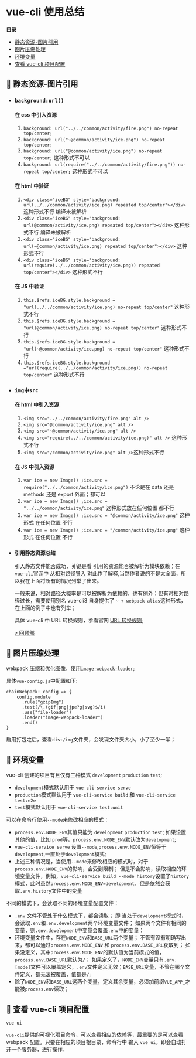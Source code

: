 # vue-cli 使用总结

**<span id="top">目录</span>**

- [静态资源-图片引用](#1)
- [图片压缩处理](#gzipImg)
- [环境变量](#3)
- [查看 vue-cli 项目配置](#4)

## <span id="1">:palm_tree: 静态资源-图片引用 </span>

- ### `background:url()`

  #### 在 css 中引入资源

  1. `background: url("../../common/activity/fire.png") no-repeat top/center;`
  2. `background: url("~@common/activity/ice.png") no-repeat top/center;`
  3. `background: url("@common/activity/ice.png") no-repeat top/center;` 这种形式不可以
  4. `background: url(require("../../common/activity/fire.png")) no-repeat top/center;` 这种形式不可以

  #### 在 html 中验证

  1. `<div class="iceBG" style="background: url(../../common/activity/ice.png) repeated top/center"></div>` 这种形式不行 编译未被解析
  2. `<div class="iceBG" style="background: url(@common/activity/ice.png) repeated top/center"></div>` 这种形式不行 编译未被解析
  3. `<div class="iceBG" style="background: url(~@common/activity/ice.png) repeated top/center"></div>` 这种形式不行
  4. `<div class="iceBG" style="background: url(require(../../common/activity/ice.png)) repeated top/center"></div>` 这种形式不行

  #### 在 JS 中验证

  1. `this.$refs.iceBG.style.background = "url(../../common/activity/ice.png) no-repeat top/center"` 这种形式不行
  2. `this.$refs.iceBG.style.background = "url(@common/activity/ice.png) no-repeat top/center"` 这种形式不行
  3. `this.$refs.iceBG.style.background = "url(~@common/activity/ice.png) no-repeat top/center"` 这种形式不行
  4. `this.$refs.iceBG.style.background ="url(require(../../common/activity/ice.png)) no-repeat top/center"` 这种形式不行

- ### `img中src`

  #### 在 html 中引入资源

  1. `<img src="../../common/activity/fire.png" alt />`
  2. `<img src="@common/activity/ice.png" alt />`
  3. `<img src="~@common/activity/ice.png" alt />`
  4. `<img src="require(../../common/activity/ice.png)" alt />` 这种形式不行
  5. `<img src="/common/activity/ice.png" alt />`这种形式不行

  #### 在 JS 中引入资源

  1. `var ice = new Image() ;ice.src = require("../../common/activity/ice.png")` 不论是在 data 还是 methods 还是 export 外面；都可以
  2. `var ice = new Image() ;ice.src = "../../common/activity/ice.png"` 这种形式放在任何位置 都不行
  3. `var ice = new Image() ;ice.src = "@common/activity/ice.png"` 这种形式 在任何位置 不行
  4. `var ice = new Image() ;ice.src = "/common/activity/ice.png"` 这种形式 在任何位置 不行

- ### `引用静态资源总结`

  引入静态文件能否成功，关键是看 引用的资源能否被解析为模块依赖；在`vue-cli`官网中 [从相对路径导入](https://cli.vuejs.org/zh/guide/html-and-static-assets.html#%E4%BB%8E%E7%9B%B8%E5%AF%B9%E8%B7%AF%E5%BE%84%E5%AF%BC%E5%85%A5) 对此作了解释,当然作者说的不是太全面，所以我在上面将所有的情况列举了出来。

  一般来说，相对路径大概率是可以被解析为依赖的，也有例外；但有时相对路径过长，需要使用别名 vue-cli3 自身提供了 `~ + webpack alias`这种形式，在上面的例子中也有列举；

  具体 vue-cli 中 URL 转换规则，参看官网 [URL 转换规则](https://cli.vuejs.org/zh/guide/html-and-static-assets.html#url-%E8%BD%AC%E6%8D%A2%E8%A7%84%E5%88%99);

  [:arrow_heading_up: 回顶部](#top)

## <span id="gzipImg">:palm_tree: 图片压缩处理 </span>

webpack [压缩和优化图像](https://www.webpackjs.com/guides/asset-management/#%E5%8A%A0%E8%BD%BD%E5%9B%BE%E7%89%87)，使用[`image-webpack-loader`](https://github.com/tcoopman/image-webpack-loader/blob/master/package.json);

具体`vue-config.js`中配置如下:

```
chainWebpack: config => {
    config.module
      .rule("gzipImg")
      .test(/\.(gif|png|jpe?g|svg)$/i)
      .use("file-loader")
      .loader("image-webpack-loader")
      .end()
}
```

启用打包之后，查看`dist/img`文件夹，会发现文件夹大小，小了至少一半；

## <span id="3">:palm_tree: 环境变量 </span>

vue-cli 创建的项目有且仅有三种模式 `development` `production` `test`;

- `development`模式默认用于 `vue-cli-service serve`
- `production`模式默认用于 `vue-cli-service build` 和 `vue-cli-service test:e2e`
- `test`模式默认用于 `vue-cli-service test:unit`

可以在命令行使用`--mode`来修改相应的模式：

- `process.env.NODE_ENV`其值只能为 `development` `production` `test`;
  如果设置其他的值，比如 `prod`等，`process.env.NODE_ENV`默认改为`development`;
- `vue-cli-service serve` 设置`--mode`,`process.env.NODE_ENV`恒等于`development`,一直处于`development`模式;
- 上述三种情况是，当使用`--mode`来修改相应的模式时，对于`process.env.NODE_ENV`的影响，会受到限制；
  但是不会影响，读取相应的环境变量文件，例如，`vue-cli-service build --mode history`设置了`history`模式，此时虽然`process.env.NODE_ENV=development`，但是依然会获取`.env.history`文件中的变量

不同的模式下，会读取不同的环境变量配置文件：

- `.env` 文件不管处于什么模式下，都会读取；
  即 当处于`development`模式时，会读取`.env`和`.env.development`两个环境变量文件；
  如果两个文件有相同的变量，则`.env.development`中变量会覆盖`.env`中的变量；
- 环境变量文件中，存在`NODE_ENV`和`BASE_URL`两个变量；
  不管有没有明确写出来，都可以通过`process.env.NODE_ENV` 和 `process.env.BASE_URL`获取到；
  如果没定义，其中`process.env.NODE_ENV`的默认值为当前模式的值，`process.env.BASE_URL`默认为`/`；
  如果定义了，`NODE_ENV`变量只有`.env.[mode]`文件可以覆盖定义，`.env`文件定义无效；`BASE_URL`变量，不管在哪个文件定义，都无法被覆盖，值都是`/`;
- 除了`NODE_ENV`和`BASE_URL`这两个变量，定义其余变量，必须加前缀`VUE_APP_`才能被`process.env`读取；

## <span id="4">:palm_tree: 查看 vue-cli 项目配置 </span>

```
vue ui
```

`vue-cli`提供的可视化项目命令，可以查看相应的依赖等，最重要的是可以查看 webpack 配置。只要在相应的项目根目录，命令行中 输入 `vue ui`，即会自动打开一个服务器，进行操作。
